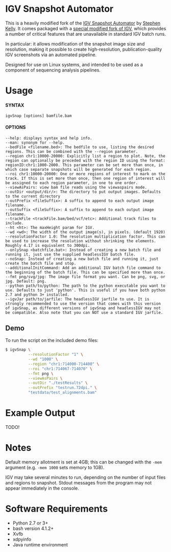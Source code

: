 # IGV Snapshot Automator

This is a heavily modified fork of the [IGV Snapshot Automator](https://github.com/stevekm/IGV-snapshot-automator) 
by [Stephen Kelly](https://github.com/stevekm/). 
It comes packaged with a [special modified fork of IGV](https://github.com/hartleys/headlessIGV), 
which provides a number of critical features that are 
unavailable in standard IGV batch runs.

In particular: it allows modification of the snapshot image size and resolution, making it possible to 
create high-resolution, publication-quality IGV screenshots via an automated pipeline.

Designed for use on Linux systems, and intended to be used as a component of sequencing analysis pipelines. 

# Usage

#### SYNTAX
    igvSnap [options] bamfile.bam

#### OPTIONS
    --help: displays syntax and help info.
    --man: synonym for --help.
    --bedFile <filename.bed>: The bedfile to use, listing the desired regions. This can be combined with the --region parameter.
    --region chr1:10000-20000: Explicitly list a region to plot. Note, the region can optionally be preceded with the region ID using the format: regionID:chr1:1000-2000. This parameter can be set more than once, in which case separate snapshots will be generated for each region.
    --roi chr1:10000-20000: One or more regions of interest to mark on the track. If this is set more than once, then one region of interest will be assigned to each region parameter, in one to one order.
    --viewAsPairs: view bam file reads using the viewaspairs mode.
    --outDir <output/dir/>: The directory to put output images. Defaults to the current directory
    --outPrefix <fileSuffix>: A suffix to append to each output image filename.
    --outSuffix <fileSuffix>: A suffix to append to each output image filename.
    --trackFile <trackFile.bam/bed/vcf/etc>: Additional track files to include.
    --ht <ht>: The maxHeight param for IGV.
    --wd <wd>: The width of the output image(s), in pixels. (default 1920)
    --resolutionFactor 1.0: The resolution multiplication factor. This can be used to increase the resolution without shrinking the elements. Roughly 4.17 is equivalent to 300dpi.
    --onlySnap <batchfile.bat>: Instead of creating a new batch file and running it, just use the supplied headlessIGV batch file.
    --noSnap: Instead of creating a new batch file and running it, just create the batch file and stop.
    --additionalInitCommand: Add an additional IGV batch file command to the beginning of the batch file. This can be specified more than once.
    --fmt png/svg/jpg: The image file format you want. Can be png, svg, or jpg. Default: png.
    --python path/to/python: The path to the python executable you want to use. Defaults to just 'python'. This is useful if you have both python 2.7 and python 3+ installed.
    --igvJar path/to/jarfile: The headlessIGV jarfile to use. It is strongly recommended to use the version that comes with this version of igvSnap, as different versions of igvSnap and headlessIGV may not be compatible. Also note that you can NOT use a standard IGV jarfile.


## Demo

To run the script on the included demo files:

```bash
$ igvSnap \
          --resolutionFactor "1" \
          --wd "1000" \
          --region "chr1:714000-714400" \
          --roi "chr1:714067-714070" \
          --fmt png \
          --viewAsPairs \
          --outDir "./testResults" \
          --outPrefix "testrun.72dpi." \
          "testdata/test_alignments.bam"
```

# Example Output

TODO!

# Notes

Default memory allotment is set at 4GB; this can be changed with the `-mem` argument (e.g. `-mem 1000` sets memory to 1GB). 

IGV may take several minutes to run, depending on the number of input files and regions to snapshot. Stdout messages from the program may not appear immediately in the console. 

# Software Requirements
- Python 2.7 or 3+
- bash version 4.1.2+
- Xvfb
- xdpyinfo
- Java runtime environment
